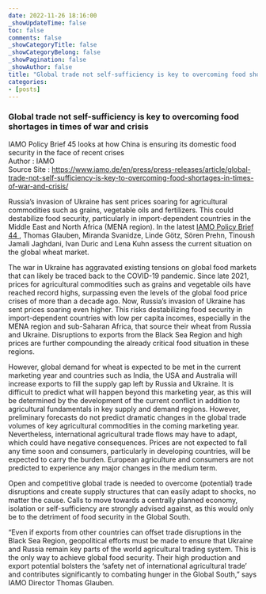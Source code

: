 ```yaml
---
date: 2022-11-26 18:16:00
_showUpdateTime: false
toc: false
comments: false
_showCategoryTitle: false
_showCategoryBelong: false
_showPagination: false
_showAuthor: false
title: "Global trade not self-sufficiency is key to overcoming food shortages in times of war and crisis"
categories:
- [posts]
---
```


<article id="events_blog">
    <h3>
        Global trade not self-sufficiency is key to overcoming food shortages
        in times of war and crisis
    </h3>
    <div>IAMO Policy Brief 45 looks at how China is ensuring its domestic food security in the face of recent crises</div>
    <section class="article_description">
        <div>
            <span class="p_bold">
                Author
            </span>
            <span>
                : IAMO
            </span>
        </div>
        <div>
            <span class="p_bold">
                Source Site
            </span>
            <span>
                : <a target="_blank" href="https://www.iamo.de/en/press/press-releases/article/global-trade-not-self-sufficiency-is-key-to-overcoming-food-shortages-in-times-of-war-and-crisis/">
                    https://www.iamo.de/en/press/press-releases/article/global-trade-not-self-sufficiency-is-key-to-overcoming-food-shortages-in-times-of-war-and-crisis/
                </a>
            </span>
        </div>
    </section>
    <p>
        Russia’s invasion of Ukraine has sent prices soaring for agricultural
            commodities such as grains, vegetable oils and fertilizers. This could
            destabilize food security, particularly in import-dependent countries in
            the Middle East and North Africa (MENA region). In the latest
            <a href="https://www.iamo.de/fileadmin/user_upload/Bilder_und_Dokumente/05-publikationen/IAMO_Policy_Brief/IAMO_Policy_Brief_44_ENG.pdf">
                IAMO Policy Brief 44
            </a>
            , Thomas Glauben, Miranda Svanidze, Linde Götz, Sören Prehn, Tinoush Jamali
            Jaghdani, Ivan Duric and Lena Kuhn assess the current situation on the
            global wheat market.
    </p>
    <p>
        The war in Ukraine has aggravated existing tensions on global food markets
        that can likely be traced back to the COVID-19 pandemic. Since late 2021,
        prices for agricultural commodities such as grains and vegetable oils have
        reached record highs, surpassing even the levels of the global food price
        crises of more than a decade ago. Now, Russia’s invasion of Ukraine has
        sent prices soaring even higher. This risks destabilizing food security
        in import-dependent countries with low per capita incomes, especially in
        the MENA region and sub-Saharan Africa, that source their wheat from Russia
        and Ukraine. Disruptions to exports from the Black Sea Region and high
        prices are further compounding the already critical food situation in these
        regions.
    </p>
    <p>
        However, global demand for wheat is expected to be met in the current
        marketing year and countries such as India, the USA and Australia will
        increase exports to fill the supply gap left by Russia and Ukraine. It
        is difficult to predict what will happen beyond this marketing year, as
        this will be determined by the development of the current conflict in addition
        to agricultural fundamentals in key supply and demand regions. However,
        preliminary forecasts do not predict dramatic changes in the global trade
        volumes of key agricultural commodities in the coming marketing year. Nevertheless,
        international agricultural trade flows may have to adapt, which could have
        negative consequences. Prices are not expected to fall any time soon and
        consumers, particularly in developing countries, will be expected to carry
        the burden. European agriculture and consumers are not predicted to experience
        any major changes in the medium term.
    </p>
    <p>
        Open and competitive global trade is needed to overcome (potential) trade
        disruptions and create supply structures that can easily adapt to shocks,
        no matter the cause. Calls to move towards a centrally planned economy,
        isolation or self-sufficiency are strongly advised against, as this would
        only be to the detriment of food security in the Global South.
    </p>
    <p>
        “Even if exports from other countries can offset trade disruptions in
        the Black Sea Region, geopolitical efforts must be made to ensure that
        Ukraine and Russia remain key parts of the world agricultural trading system.
        This is the only way to achieve global food security. Their high production
        and export potential bolsters the ‘safety net of international agricultural
        trade’ and contributes significantly to combating hunger in the Global
        South,” says IAMO Director Thomas Glauben.
    </p>
</article>
